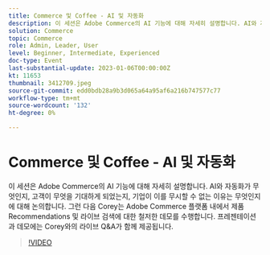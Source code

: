 ```yaml
---
title: Commerce 및 Coffee - AI 및 자동화
description: 이 세션은 Adobe Commerce의 AI 기능에 대해 자세히 설명합니다. AI와 자동화가 무엇인지, 고객이 무엇을 기대하게 되었는지, 기업이 이를 무시할 수 없는 이유는 무엇인지에 대해 논의합니다. 그런 다음 Corey는 Adobe Commerce 플랫폼 내에서 제품 Recommendations 및 라이브 검색에 대한 철저한 데모를 수행합니다. 프레젠테이션과 데모에는 Corey와의 라이브 Q&A가 함께 제공됩니다.
solution: Commerce
topic: Commerce
role: Admin, Leader, User
level: Beginner, Intermediate, Experienced
doc-type: Event
last-substantial-update: 2023-01-06T00:00:00Z
kt: 11653
thumbnail: 3412709.jpeg
source-git-commit: edd0bdb28a9b3d065a64a95af6a216b747577c77
workflow-type: tm+mt
source-wordcount: '132'
ht-degree: 0%

---
```


# Commerce 및 Coffee - AI 및 자동화

이 세션은 Adobe Commerce의 AI 기능에 대해 자세히 설명합니다. AI와 자동화가 무엇인지, 고객이 무엇을 기대하게 되었는지, 기업이 이를 무시할 수 없는 이유는 무엇인지에 대해 논의합니다. 그런 다음 Corey는 Adobe Commerce 플랫폼 내에서 제품 Recommendations 및 라이브 검색에 대한 철저한 데모를 수행합니다. 프레젠테이션과 데모에는 Corey와의 라이브 Q&amp;A가 함께 제공됩니다.

>[!VIDEO](https://video.tv.adobe.com/v/3412709/?quality=12&learn=on)
